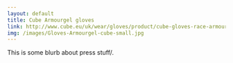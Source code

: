 ```yaml
---
layout: default
title: Cube Armourgel gloves
link: http://www.cube.eu/uk/wear/gloves/product/cube-gloves-race-armourgel-long-finger-action-team/
img: /images/Gloves-Armourgel-cube-small.jpg
---
```


This is some blurb about press stuff/.